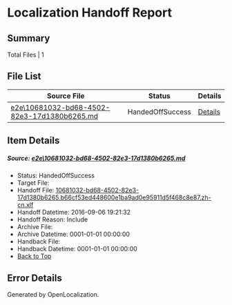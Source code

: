 # <a name='report-top'></a> Localization Handoff Report

## Summary
 Total Files | 1

## File List
 Source File | Status | Details 
 ----------- | ------ | ------- 
 [e2e\10681032-bd68-4502-82e3-17d1380b6265.md](https://github.com/OpenLocalizationTestOrg/ol-test0/blob/e414d5a8dc941745e66dde18b901775f521f9ef6/e2e/10681032-bd68-4502-82e3-17d1380b6265.md) | HandedOffSuccess | [Details](#7a3443f95608987e5dd0da5881a49a82424cadef1)

## Item Details
##### <a name='7a3443f95608987e5dd0da5881a49a82424cadef1'></a> Source: [e2e\10681032-bd68-4502-82e3-17d1380b6265.md](https://github.com/OpenLocalizationTestOrg/ol-test0/blob/e414d5a8dc941745e66dde18b901775f521f9ef6/e2e/10681032-bd68-4502-82e3-17d1380b6265.md)
* Status: HandedOffSuccess
* Target File: 
* Handoff File: [10681032-bd68-4502-82e3-17d1380b6265.b66cf53ed448600e1ba9ad0e95911d5f468c8e87.zh-cn.xlf](https://github.com/OpenLocalizationTestOrg/ol-test0-handoff/blob/5b9ec3535e902edce860773d2e8b69c72f0347ab/ol-handoff/OpenLocalizationTestOrg/ol-test0-zhcn/ci/ht/10681032-bd68-4502-82e3-17d1380b6265.b66cf53ed448600e1ba9ad0e95911d5f468c8e87.zh-cn.xlf)
* Handoff Datetime: 2016-09-06 19:21:32
* Handoff Reason: Include
* Archive File: 
* Archive Datetime: 0001-01-01 00:00:00
* Handback File: 
* Handback Datetime: 0001-01-01 00:00:00
* [Back to Top](#report-top)


## Error Details

Generated by OpenLocalization.
